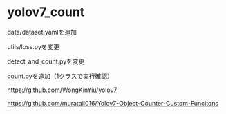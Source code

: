 # yolov7_count
data/dataset.yamlを追加

utils/loss.pyを変更

detect_and_count.pyを変更

count.pyを追加（1クラスで実行確認）

https://github.com/WongKinYiu/yolov7

https://github.com/muratali016/Yolov7-Object-Counter-Custom-Funcitons

